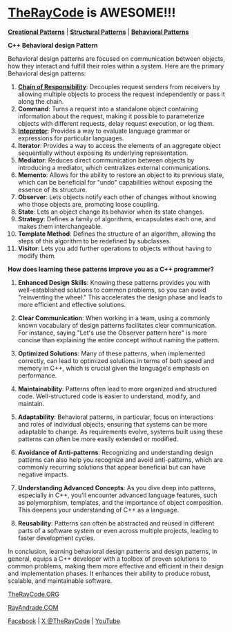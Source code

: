 # [TheRayCode](../../../README.md) is AWESOME!!!

**[Creational Patterns](../../Creational/README.md)** | **[Structural Patterns](../../Structural/README.md)** | **[Behavioral Patterns](../README.md)**

**C++ Behavioral design Pattern**

Behavioral design patterns are focused on communication between objects, how they interact and fulfill their roles within a system. Here are the primary Behavioral design patterns:

1. [**Chain of Responsibility**](ChainOfResponsibility/README.md): Decouples request senders from receivers by allowing multiple objects to process the request independently or pass it along the chain.
2. **Command**: Turns a request into a standalone object containing information about the request, making it possible to parameterize objects with different requests, delay request execution, or log them.
3. [**Intepretor**](Intepretor/README.md): Provides a way to evaluate language grammar or expressions for particular languages.
4. **Iterator**: Provides a way to access the elements of an aggregate object sequentially without exposing its underlying representation.
5. **Mediator**: Reduces direct communication between objects by introducing a mediator, which centralizes external communications.
6. **Memento**: Allows for the ability to restore an object to its previous state, which can be beneficial for "undo" capabilities without exposing the essence of its structure.
7. **Observer**: Lets objects notify each other of changes without knowing who those objects are, promoting loose coupling.
8. **State**: Lets an object change its behavior when its state changes.
9. **Strategy**: Defines a family of algorithms, encapsulates each one, and makes them interchangeable.
10. **Template Method**: Defines the structure of an algorithm, allowing the steps of this algorithm to be redefined by subclasses.
11. **Visitor**: Lets you add further operations to objects without having to modify them.

**How does learning these patterns improve you as a C++ programmer?**

1. **Enhanced Design Skills**: Knowing these patterns provides you with well-established solutions to common problems, so you can avoid "reinventing the wheel." This accelerates the design phase and leads to more efficient and effective solutions.

2. **Clear Communication**: When working in a team, using a commonly known vocabulary of design patterns facilitates clear communication. For instance, saying "Let's use the Observer pattern here" is more concise than explaining the entire concept without naming the pattern.

3. **Optimized Solutions**: Many of these patterns, when implemented correctly, can lead to optimized solutions in terms of both speed and memory in C++, which is crucial given the language's emphasis on performance.

4. **Maintainability**: Patterns often lead to more organized and structured code. Well-structured code is easier to understand, modify, and maintain.

5. **Adaptability**: Behavioral patterns, in particular, focus on interactions and roles of individual objects, ensuring that systems can be more adaptable to change. As requirements evolve, systems built using these patterns can often be more easily extended or modified.

6. **Avoidance of Anti-patterns**: Recognizing and understanding design patterns can also help you recognize and avoid anti-patterns, which are commonly recurring solutions that appear beneficial but can have negative impacts.

7. **Understanding Advanced Concepts**: As you dive deep into patterns, especially in C++, you'll encounter advanced language features, such as polymorphism, templates, and the importance of object composition. This deepens your understanding of C++ as a language.

8. **Reusability**: Patterns can often be abstracted and reused in different parts of a software system or even across multiple projects, leading to faster development cycles.

In conclusion, learning behavioral design patterns and design patterns, in general, equips a C++ developer with a toolbox of proven solutions to common problems, making them more effective and efficient in their design and implementation phases. It enhances their ability to produce robust, scalable, and maintainable software.

[TheRayCode.ORG](https://www.TheRayCode.org)

[RayAndrade.COM](https://www.RayAndrade.com)

[Facebook](https://www.facebook.com/TheRayCode/) | [X @TheRayCode](https://www.x.com/TheRayCode/) | [YouTube](https://www.youtube.com/TheRayCode/)
